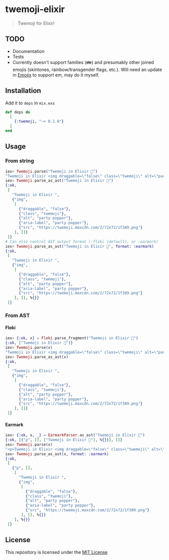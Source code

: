 # twemoji-elixir

> Twemoji for Elixir!

## TODO

- Documentation
- Tests
- Currently doesn't support families (👪) and presumably other joined emojis
  (skintones, rainbow/transgender flags, etc.). Will need an update in
  [Emojix](https://github.com/ukita/emojix) to support em, may do it myself.

## Installation

Add it to `deps` in `mix.exs`

```elixir
def deps do
  [
    {:twemoji, "~> 0.1.0"}
  ]
end
```

## Usage

### From string

```elixir
iex> Twemoji.parse("Twemoji in Elixir 🎉")
"Twemoji in Elixir <img draggable=\"false\" class=\"twemoji\" alt=\"party popper\" aria-label=\"party popper\" src=\"https://twemoji.maxcdn.com/2/72x72/1f389.png\"/>"
iex> Twemoji.parse_as_ast("Twemoji in Elixir 🎉")
{:ok,
 [
   "Twemoji in Elixir ",
   {"img",
    [
      {"draggable", "false"},
      {"class", "twemoji"},
      {"alt", "party popper"},
      {"aria-label", "party popper"},
      {"src", "https://twemoji.maxcdn.com/2/72x72/1f389.png"}
    ], []}
 ]}
# Can also control AST output format (:floki (default), or :earmark)
iex> Twemoji.parse_as_ast("Twemoji in Elixir 🎉", format: :earmark)
{:ok,
 [
   "Twemoji in Elixir ",
   {"img",
    [
      {"draggable", "false"},
      {"class", "twemoji"},
      {"alt", "party popper"},
      {"aria-label", "party popper"},
      {"src", "https://twemoji.maxcdn.com/2/72x72/1f389.png"}
    ], [], %{}}
 ]}
```

### From AST

#### Floki

```elixir
iex> {:ok, x} = Floki.parse_fragment("Twemoji in Elixir 🎉")
{:ok, ["Twemoji in Elixir 🎉"]}
iex> Twemoji.parse(x)
"Twemoji in Elixir <img draggable=\"false\" class=\"twemoji\" alt=\"party popper\" aria-label=\"party popper\" src=\"https://twemoji.maxcdn.com/2/72x72/1f389.png\"/>"
iex> Twemoji.parse_as_ast(x)
{:ok,
 [
   "Twemoji in Elixir ",
   {"img",
    [
      {"draggable", "false"},
      {"class", "twemoji"},
      {"alt", "party popper"},
      {"aria-label", "party popper"},
      {"src", "https://twemoji.maxcdn.com/2/72x72/1f389.png"}
    ], []}
 ]}
```

#### Earmark

```elixir
iex> {:ok, x, _} = EarmarkParser.as_ast("Twemoji in Elixir 🎉")
{:ok, [{"p", [], ["Twemoji in Elixir ­🎉"], %{}}], []}
iex> Twemoji.parse(x)
"<p>Twemoji in Elixir <img draggable=\"false\" class=\"twemoji\" alt=\"party popper\" aria-label=\"party popper\" src=\"https://twemoji.maxcdn.com/2/72x72/1f389.png\"/></p>"
iex> Twemoji.parse_as_ast(x, format: :earmark)
{:ok,
 [
   {"p", [],
    [
      "Twemoji in Elixir ",
      {"img",
       [
         {"draggable", "false"},
         {"class", "twemoji"},
         {"alt", "party popper"},
         {"aria-label", "party popper"},
         {"src", "https://twemoji.maxcdn.com/2/72x72/1f389.png"}
       ], [], %{}}
    ], %{}}
 ]}
```

## License

This repository is licensed under the [MIT License](./LICENSE)

<!-- Documentation can be generated with
[ExDoc](https://github.com/elixir-lang/ex_doc) and published on
[HexDocs](https://hexdocs.pm). Once published, the docs can be found at
[https://hexdocs.pm/twemoji](https://hexdocs.pm/twemoji). -->
